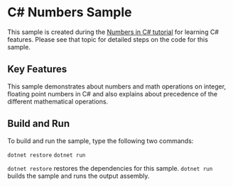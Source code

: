 C# Numbers Sample
================

This sample is created during the [Numbers in C# tutorial](https://docs.microsoft.com/en-in/dotnet/csharp/tutorials/intro-to-csharp/numbers-in-csharp-local)
for learning C# features. Please see that topic for detailed steps on the code
for this sample.

Key Features
------------

This sample demonstrates about numbers and math operations on integer, floating point numbers in C# and also explains about precedence of the different mathematical operations.

Build and Run
-------------

To build and run the sample, type the following two commands:

`dotnet restore`
`dotnet run`

`dotnet restore` restores the dependencies for this sample.
`dotnet run` builds the sample and runs the output assembly.
